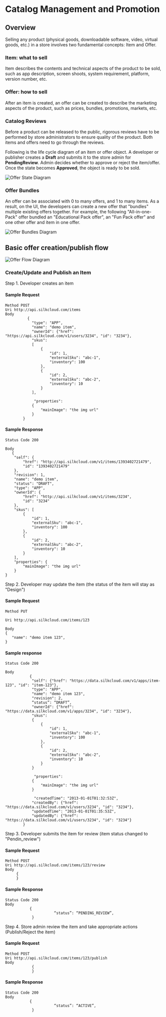 # Catalog Management and Promotion

## Overview

Selling any product (physical goods, downloadable software, video, virtual goods, etc.) in a store involves two fundamental concepts: Item and Offer.

### Item: what to sell

Item describes the contents and technical aspects of the product to be sold, such as app description, screen shoots, system requirement, platform, version number, etc.

### Offer: how to sell

After an item is created, an offer can be created to describe the marketing aspects of the product, such as prices, bundles, promotions, markets, etc.

### Catalog Reviews

Before a product can be released to the public, rigorous reviews have to be performed by store administrators to ensure quality of the product.  Both items and offers need to go through the reviews.

Following is the life cycle diagram of an item or offer object.  A developer or publisher creates a **Draft** and submits it to the store admin for  **PendingReview**.   Admin decides whether to approve or reject the item/offer.  Once the state becomes **Approved**, the object is ready to be sold. 

![Offer State Diagram](offer_state.png)

### Offer Bundles

An offer can be associated with 0 to many offers, and 1 to many items. As a result, on the UI, the developers can create a new offer that "bundles" multiple existing offers together. For example, the following "All-in-one-Pack" offer bundled an "Educational Pack offer", an "Fun Pack offer" and one other offer and item in one offer. 

![Offer Bundles Diagram](offer_bundles.png)

## Basic offer creation/publish flow

![Offer Flow Diagram](offer_flow.png)

### Create/Update and Publish an Item

Step 1. Developer creates an item

#### Sample Request

```
Method POST
Uri http://api.silkcloud.com/items
Body
          {
            "type": "APP",
            "name": "demo item",
            "ownerId": {"href": "https://api.silkcloud.com/v1/users/3234", "id": "3234"},
            "skus":
            [
                {
                    "id": 1,
                    "externalSku": "abc-1",
                    "inventory": 100
                },
                {
                    "id": 2,
                    "externalSku": "abc-2",
                    "inventory": 10
                }
            ],
 
             "properties":
            {
                "mainImage": "the img url"
            }
        }
```
  
#### Sample Response
  
```
Status Code 200
 
Body
   {
    "self": {
        "href": "http://api.silkcloud.com/v1/items/1393402721479",
        "id": "1393402721479"
    },
    "revision": 1,
    "name": "demo item",
    "status": "DRAFT",
    "type": "APP",
    "ownerId": {
        "href": "http://api.silkcloud.com/v1/items/3234",
        "id": "3234"
    },
    "skus": [
        {
            "id": 1,
            "externalSku": "abc-1",
            "inventory": 100
        },
        {
            "id": 2,
            "externalSku": "abc-2",
            "inventory": 10
        }
    ],
    "properties": {
        "mainImage": "the img url"
    }
}
```

Step 2. Developer may update the item (the status of the item will stay as "Design")

#### Sample Request

```
Method PUT
 
Uri http://api.silkcloud.com/items/123
 
Body 
{
   "name": "demo item 123",
}
```
 
#### Sample response

```
Status Code 200
 
Body
           {
            "self": {"href": "https://data.silkcloud.com/v1/apps/item-123", "id": "item-123"},
            "type": "APP",
            "name": "demo item 123",
            "revision": 2,
            “status”: “DRAFT”,
            "ownerId": {"href": "https://data.silkcloud.com/v1/apps/3234", "id": "3234"},
            "skus":
            {
                {
                    "id": 1,
                    "externalSku": "abc-1",
                    "inventory": 100
                },
                {
                    "id": 2,
                    "externalSku": "abc-2",
                    "inventory": 10
                }
            }
 
             "properties":
            {
                "mainImage": "the img url"
            }
 
             "createdTime": "2013-01-01T01:32:53Z",
            "createdBy": {"href": "https://data.silkcloud.com/v1/users/3234", "id": "3234"},
            "updatedTime": "2013-01-01T01:35:53Z",
            "updatedBy": {"href": "https://data.silkcloud.com/v1/users/3234", "id": "3234"}
        }
```

Step 3. Developer submits the item for review (item status changed to "Pendin_review")

#### Sample Request
```
Method POST
Uri http://api.silkcloud.com/items/123/review
Body
     {
     } 
```

#### Sample Response
```
Status Code 200
Body
           {
                      “status”: “PENDING_REVIEW”,
            }
```

Step 4.  Store admin review the item and take appropriate actions (Publish/Reject the item) 

#### Sample Request

```
Method POST
Uri http://api.silkcloud.com/items/123/publish
Body
            {
            }
```

#### Sample Response
```
Status Code 200
Body
           {
                      “status”: “ACTIVE”,
            }       
```

  
